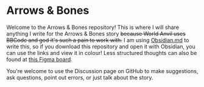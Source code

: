 # Arrows & Bones
Welcome to the Arrows & Bones repository! This is where I will share anything I write for the Arrows & Bones story ~~because World Anvil uses BBCode and god it's such a pain to work with.~~ I am using [Obsidian.md](https://Obsidian.md) to write this, so if you download this repository and open it with Obsidian, you can use the links and view it in colour! Less structured thoughts can also be found at [this Figma board](https://www.figma.com/file/foUTAWp2rr9T3IsSzqIMgz/A%26B-Train-of-Thought).

You're welcome to use the Discussion page on GitHub to make suggestions, ask questions, point out errors, or just talk about the story.
